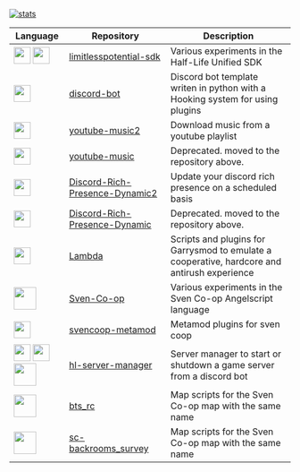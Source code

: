 <!--
static percentage vars per language
https://github.com/anuraghazra/github-readme-stats?tab=readme-ov-file#hide-progress-bars
-->

<!--
Themes
https://github.com/anuraghazra/github-readme-stats/blob/master/themes/README.md
-->
[![stats](https://github-readme-stats.vercel.app/api/top-langs/?username=Mikk155&layout=donut&theme=midnight-purple&hide=rescript,c,actionscript,batchfile,shell,cmake)](https://github.com/anuraghazra/github-readme-stats)

<!--
images: https://abrudz.github.io/logos/
<img src="" width="20"/>
-->
| Language | Repository | Description |
|---|---|---|
| <img src="https://abrudz.github.io/logos/CPlusPlus.svg" width="30"/> <img src="https://abrudz.github.io/logos/CSharp.svg" width="30"/> | [limitlesspotential-sdk](https://github.com/Mikk155/limitlesspotential-sdk) | Various experiments in the Half-Life Unified SDK |
| <img src="https://abrudz.github.io/logos/Python.svg" width="30"/> | [discord-bot](https://github.com/Mikk155/discord-bot) | Discord bot template writen in python with a Hooking system for using plugins |
| <img src="https://abrudz.github.io/logos/CSharp.svg" width="30"/> | [youtube-music2](https://github.com/Mikk155/youtube-music2) | Download music from a youtube playlist |
| <img src="https://abrudz.github.io/logos/Python.svg" width="30"/> | [youtube-music](https://github.com/Mikk155/youtube-music) | Deprecated. moved to the repository above. |
| <img src="https://abrudz.github.io/logos/CSharp.svg" width="30"/> | [Discord-Rich-Presence-Dynamic2](https://github.com/Mikk155/Discord-Rich-Presence-Dynamic2) | Update your discord rich presence on a scheduled basis |
| <img src="https://abrudz.github.io/logos/Python.svg" width="30"/> | [Discord-Rich-Presence-Dynamic](https://github.com/Mikk155/Discord-Rich-Presence-Dynamic) | Deprecated. moved to the repository above. |
| <img src="https://abrudz.github.io/logos/Lua.svg" width="30"/> | [Lambda](https://github.com/Mikk155/garrysmod) | Scripts and plugins for Garrysmod to emulate a cooperative, hardcore and antirush experience |
| <img src="https://i.ytimg.com/vi/315yLEaw-ZE/hqdefault.jpg" width="40"/> | [Sven-Co-op](https://github.com/Mikk155/Sven-Co-op) | Various experiments in the Sven Co-op Angelscript language |
| <img src="https://abrudz.github.io/logos/CPlusPlus.svg" width="30"/> | [svencoop-metamod](https://github.com/Mikk155/svencoop-metamod) | Metamod plugins for sven coop |
| <img src="https://abrudz.github.io/logos/Python.svg" width="30"/> <img src="https://abrudz.github.io/logos/CPlusPlus.svg" width="30"/> <img src="https://i.ytimg.com/vi/315yLEaw-ZE/hqdefault.jpg" width="40"/> | [hl-server-manager](https://github.com/Mikk155/hl-server-manager) | Server manager to start or shutdown a game server from a discord bot |
| <img src="https://i.ytimg.com/vi/315yLEaw-ZE/hqdefault.jpg" width="40"/> | [bts_rc](https://github.com/Mikk155/bts_rc) | Map scripts for the Sven Co-op map with the same name |
| <img src="https://i.ytimg.com/vi/315yLEaw-ZE/hqdefault.jpg" width="40"/> | [sc-backrooms_survey](https://github.com/Mikk155/sc-backrooms_survey) | Map scripts for the Sven Co-op map with the same name |
